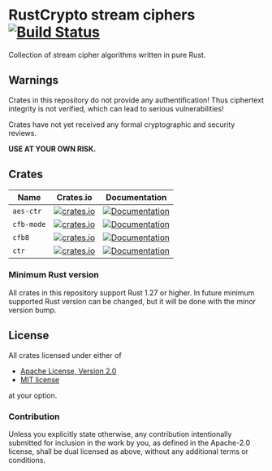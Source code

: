 # RustCrypto stream ciphers [![Build Status](https://travis-ci.org/RustCrypto/stream-ciphers.svg?branch=master)](https://travis-ci.org/RustCrypto/stream-ciphers)
Collection of stream cipher algorithms written in pure Rust.

## Warnings

Crates in this repository do not provide any authentification! Thus ciphertext
integrity is not verified, which can lead to serious vulnerabilities!

Crates have not yet received any formal cryptographic and security reviews.

**USE AT YOUR OWN RISK.**

## Crates
| Name | Crates.io | Documentation |
| ---- | :--------:| :------------:|
| `aes-ctr` | [![crates.io](https://img.shields.io/crates/v/aes-ctr.svg)](https://crates.io/crates/aes-ctr) | [![Documentation](https://docs.rs/aes-ctr/badge.svg)](https://docs.rs/aes-ctr) |
| `cfb-mode` | [![crates.io](https://img.shields.io/crates/v/cfb-mode.svg)](https://crates.io/crates/cfb-mode) | [![Documentation](https://docs.rs/cfb-mode/badge.svg)](https://docs.rs/cfb-mode) |
| `cfb8` | [![crates.io](https://img.shields.io/crates/v/cfb8.svg)](https://crates.io/crates/cfb8) | [![Documentation](https://docs.rs/cfb8/badge.svg)](https://docs.rs/cfb8) |
| `ctr` | [![crates.io](https://img.shields.io/crates/v/ctr.svg)](https://crates.io/crates/ctr) | [![Documentation](https://docs.rs/ctr/badge.svg)](https://docs.rs/ctr) |


### Minimum Rust version
All crates in this repository support Rust 1.27 or higher. In future minimum
supported Rust version can be changed, but it will be done with the minor
version bump.

## License

All crates licensed under either of

 * [Apache License, Version 2.0](http://www.apache.org/licenses/LICENSE-2.0)
 * [MIT license](http://opensource.org/licenses/MIT)

at your option.

### Contribution

Unless you explicitly state otherwise, any contribution intentionally submitted
for inclusion in the work by you, as defined in the Apache-2.0 license, shall be
dual licensed as above, without any additional terms or conditions.
